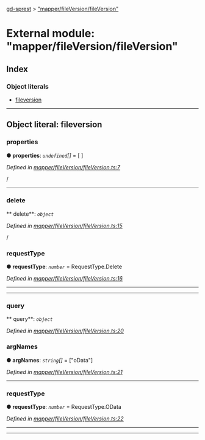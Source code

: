 [gd-sprest](../README.md) > ["mapper/fileVersion/fileVersion"](../modules/_mapper_fileversion_fileversion_.md)



# External module: "mapper/fileVersion/fileVersion"

## Index

### Object literals

* [fileversion](_mapper_fileversion_fileversion_.md#fileversion)



---
<a id="fileversion"></a>

## Object literal: fileversion


<a id="fileversion.properties"></a>

###  properties

**●  properties**:  *`undefined`[]*  =  [
    ]

*Defined in [mapper/fileVersion/fileVersion.ts:7](https://github.com/gunjandatta/sprest/blob/3de79f1/src/mapper/fileVersion/fileVersion.ts#L7)*



/




___
<a id="fileversion.delete"></a>

###  delete

** delete**:  *`object`* 

*Defined in [mapper/fileVersion/fileVersion.ts:15](https://github.com/gunjandatta/sprest/blob/3de79f1/src/mapper/fileVersion/fileVersion.ts#L15)*



/



<a id="fileversion.delete.requesttype"></a>

###  requestType

**●  requestType**:  *`number`*  =  RequestType.Delete

*Defined in [mapper/fileVersion/fileVersion.ts:16](https://github.com/gunjandatta/sprest/blob/3de79f1/src/mapper/fileVersion/fileVersion.ts#L16)*





___

___
<a id="fileversion.query"></a>

###  query

** query**:  *`object`* 

*Defined in [mapper/fileVersion/fileVersion.ts:20](https://github.com/gunjandatta/sprest/blob/3de79f1/src/mapper/fileVersion/fileVersion.ts#L20)*




<a id="fileversion.query.argnames"></a>

###  argNames

**●  argNames**:  *`string`[]*  =  ["oData"]

*Defined in [mapper/fileVersion/fileVersion.ts:21](https://github.com/gunjandatta/sprest/blob/3de79f1/src/mapper/fileVersion/fileVersion.ts#L21)*





___
<a id="fileversion.query.requesttype-1"></a>

###  requestType

**●  requestType**:  *`number`*  =  RequestType.OData

*Defined in [mapper/fileVersion/fileVersion.ts:22](https://github.com/gunjandatta/sprest/blob/3de79f1/src/mapper/fileVersion/fileVersion.ts#L22)*





___

___


